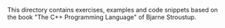 This directory contains exercises, examples and code snippets based on
the book "The C++ Programming Language" of Bjarne Stroustup.

